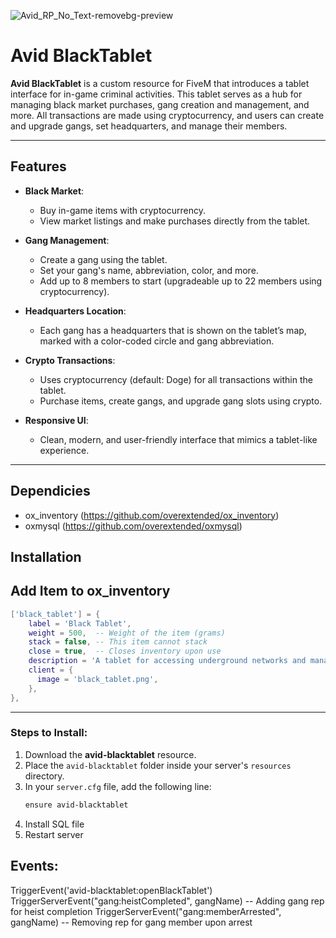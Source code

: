 ![Avid_RP_No_Text-removebg-preview](https://github.com/user-attachments/assets/994e90fc-d826-47b0-a499-a3a7bec6a54c)

# Avid BlackTablet

**Avid BlackTablet** is a custom resource for FiveM that introduces a tablet interface for in-game criminal activities. This tablet serves as a hub for managing black market purchases, gang creation and management, and more. All transactions are made using cryptocurrency, and users can create and upgrade gangs, set headquarters, and manage their members.

---

## Features

- **Black Market**: 
  - Buy in-game items with cryptocurrency.
  - View market listings and make purchases directly from the tablet.
  
- **Gang Management**:
  - Create a gang using the tablet.
  - Set your gang's name, abbreviation, color, and more.
  - Add up to 8 members to start (upgradeable up to 22 members using cryptocurrency).

- **Headquarters Location**:
  - Each gang has a headquarters that is shown on the tablet’s map, marked with a color-coded circle and gang abbreviation.

- **Crypto Transactions**:
  - Uses cryptocurrency (default: Doge) for all transactions within the tablet.
  - Purchase items, create gangs, and upgrade gang slots using crypto.

- **Responsive UI**:
  - Clean, modern, and user-friendly interface that mimics a tablet-like experience.

---
## Dependicies 
- ox_inventory (https://github.com/overextended/ox_inventory)
- oxmysql (https://github.com/overextended/oxmysql)


## Installation

## Add Item to ox_inventory
```lua
['black_tablet'] = {
    label = 'Black Tablet',
    weight = 500,  -- Weight of the item (grams)
    stack = false, -- This item cannot stack
    close = true,  -- Closes inventory upon use
    description = 'A tablet for accessing underground networks and managing gang activities.',
    client = {
      image = 'black_tablet.png',
    },
},
```

---
### Steps to Install:
1. Download the **avid-blacktablet** resource.
2. Place the `avid-blacktablet` folder inside your server's `resources` directory.
3. In your `server.cfg` file, add the following line:
   ```bash
   ensure avid-blacktablet
4. Install SQL file 
5. Restart server

## Events:
TriggerEvent('avid-blacktablet:openBlackTablet')
TriggerServerEvent("gang:heistCompleted", gangName) -- Adding gang rep for heist completion
TriggerServerEvent("gang:memberArrested", gangName) -- Removing rep for gang member upon arrest